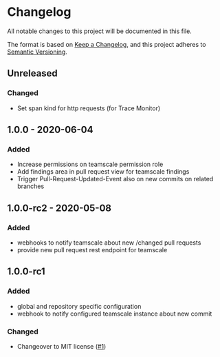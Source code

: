 # Changelog
All notable changes to this project will be documented in this file.

The format is based on [Keep a Changelog](https://keepachangelog.com/en/1.0.0/),
and this project adheres to [Semantic Versioning](https://semver.org/spec/v2.0.0.html).

## Unreleased
### Changed
- Set span kind for http requests (for Trace Monitor)

## 1.0.0 - 2020-06-04
### Added
- Increase permissions on teamscale permission role
- Add findings area in pull request view for teamscale findings
- Trigger Pull-Request-Updated-Event also on new commits on related branches

## 1.0.0-rc2 - 2020-05-08
### Added
- webhooks to notify teamscale about new /changed pull requests
- provide new pull request rest endpoint for teamscale

## 1.0.0-rc1

### Added
- global and repository specific configuration
- webhook to notify configured teamscale instance about new commit

### Changed
- Changeover to MIT license ([#1](https://github.com/scm-manager/scm-teamscale-plugin/pull/1))
